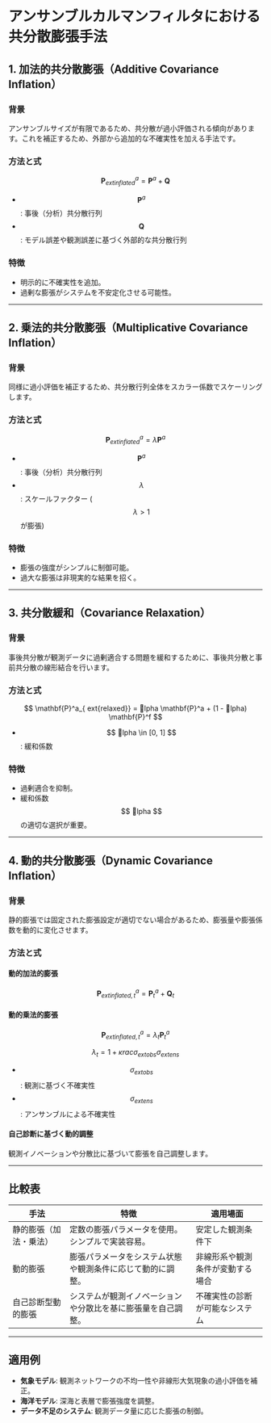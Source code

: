 # アンサンブルカルマンフィルタにおける共分散膨張手法

## 1. 加法的共分散膨張（Additive Covariance Inflation）

### 背景

アンサンブルサイズが有限であるため、共分散が過小評価される傾向があります。これを補正するため、外部から追加的な不確実性を加える手法です。

### 方法と式

$$
\mathbf{P}^a_{	ext{inflated}} = \mathbf{P}^a + \mathbf{Q}
$$

- $$ \mathbf{P}^a $$ : 事後（分析）共分散行列
- $$ \mathbf{Q} $$ : モデル誤差や観測誤差に基づく外部的な共分散行列

### 特徴

- 明示的に不確実性を追加。
- 過剰な膨張がシステムを不安定化させる可能性。

---

## 2. 乗法的共分散膨張（Multiplicative Covariance Inflation）

### 背景

同様に過小評価を補正するため、共分散行列全体をスカラー係数でスケーリングします。

### 方法と式

$$
\mathbf{P}^a_{	ext{inflated}} = \lambda \mathbf{P}^a
$$

- $$ \mathbf{P}^a $$: 事後（分析）共分散行列
- $$ \lambda $$: スケールファクター ($$ \lambda > 1 $$ が膨張)

### 特徴

- 膨張の強度がシンプルに制御可能。
- 過大な膨張は非現実的な結果を招く。

---

## 3. 共分散緩和（Covariance Relaxation）

### 背景

事後共分散が観測データに過剰適合する問題を緩和するために、事後共分散と事前共分散の線形結合を行います。

### 方法と式

$$
\mathbf{P}^a_{	ext{relaxed}} = lpha \mathbf{P}^a + (1 - lpha) \mathbf{P}^f
$$

- $$ lpha \in [0, 1] $$: 緩和係数

### 特徴

- 過剰適合を抑制。
- 緩和係数 $$ lpha $$ の適切な選択が重要。

---

## 4. 動的共分散膨張（Dynamic Covariance Inflation）

### 背景

静的膨張では固定された膨張設定が適切でない場合があるため、膨張量や膨張係数を動的に変化させます。

### 方法と式

#### 動的加法的膨張

$$
\mathbf{P}^a_{	ext{inflated}, t} = \mathbf{P}^a_t + \mathbf{Q}_t
$$

#### 動的乗法的膨張

$$
\mathbf{P}^a_{	ext{inflated}, t} = \lambda_t \mathbf{P}^a_t
$$

$$
\lambda_t = 1 + \kappa rac{\sigma_{	ext{obs}}}{\sigma_{	ext{ens}}}
$$

- $$\sigma_{	ext{obs}}$$: 観測に基づく不確実性
- $$\sigma_{	ext{ens}}$$: アンサンブルによる不確実性

#### 自己診断に基づく動的調整

観測イノベーションや分散比に基づいて膨張を自己調整します。

---

## 比較表

| 手法                   | 特徴                                                         | 適用場面                         |
| ---------------------- | ------------------------------------------------------------ | -------------------------------- |
| 静的膨張（加法・乗法） | 定数の膨張パラメータを使用。シンプルで実装容易。             | 安定した観測条件下               |
| 動的膨張               | 膨張パラメータをシステム状態や観測条件に応じて動的に調整。   | 非線形系や観測条件が変動する場合 |
| 自己診断型動的膨張     | システムが観測イノベーションや分散比を基に膨張量を自己調整。 | 不確実性の診断が可能なシステム   |

---

## 適用例

- **気象モデル**: 観測ネットワークの不均一性や非線形大気現象の過小評価を補正。
- **海洋モデル**: 深海と表層で膨張強度を調整。
- **データ不足のシステム**: 観測データ量に応じた膨張の制御。
